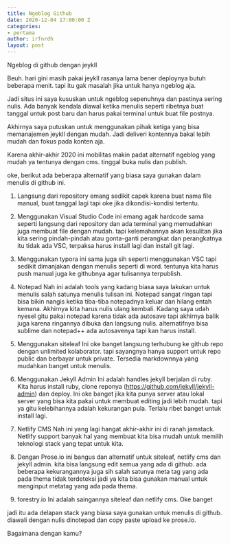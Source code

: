 ```yaml
---
title: Ngeblog Github
date: 2020-12-04 17:00:00 Z
categories:
- pertama
author: irfnrdh
layout: post
---
```


Ngeblog di github dengan jeykll

Beuh. hari gini masih pakai jeykll rasanya lama bener deploynya butuh beberapa menit. tapi itu gak masalah jika untuk hanya ngeblog aja.

Jadi situs ini saya kususkan untuk ngeblog sepenuhnya dan pastinya sering nulis. Ada banyak kendala diawal ketika menulis seperti ribetnya buat tanggal untuk post baru dan harus pakai terminal untuk buat file postnya.

Akhirnya saya putuskan untuk menggunakan pihak ketiga yang bisa memanajemen jeykll dengan mudah. Jadi deliveri kontennya bakal lebih mudah dan fokus pada konten aja.

Karena akhir-akhir 2020 ini mobilitas makin padat alternatif ngeblog yang mudah ya tentunya dengan cms. tinggal buka nulis dan publish.

oke, berikut ada beberapa alternatif yang biasa saya gunakan dalam menulis di github ini.

1. Langsung dari repository
emang sedikit capek karena buat nama file manual, buat tanggal lagi tapi oke jika dikondisi-kondisi tertentu.

2. Menggunakan Visual Studio Code
ini emang agak hardcode sama seperti langsung dari repository dan ada terminal yang memudahkan juga membuat file dengan mudah. tapi kelemahannya akan kesulitan jika kita sering pindah-pindah atau gonta-ganti perangkat dan perangkatnya itu tidak ada VSC, terpaksa harus install lagi dan install git lagi.

3. Menggunakan typora
ini sama juga sih seperti menggunakan VSC tapi sedikit dimanjakan dengan menulis seperti di word. tentunya kita harus push manual juga ke githubnya agar tulisannya terpublish.

4. Notepad
Nah ini adalah tools yang kadang biasa saya lakukan untuk menulis salah satunya menulis tulisan ini. Notepad sangat ringan tapi bisa bikin nangis ketika tiba-tiba notepadnya keluar dan hilang entah kemana. Akhirnya kita harus nulis ulang kembali. Kadang saya udah nyesel gitu pakai notepad karena tidak ada autosave tapi akhirnya balik juga karena ringannya dibuka dan langsung nulis. alternatifnya bisa sublime dan notepad++ ada autosavenya tapi kan harus install. 

5. Menggunakan siteleaf
Ini oke banget langsung terhubung ke github repo dengan unlimited kolaborator. tapi sayangnya hanya support untuk repo public dan berbayar untuk private. Tersedia markdownnya yang mudahkan banget untuk menulis.

6. Menggunakan Jekyll Admin
Ini adalah handles jekyll berjalan di ruby. Kita harus install ruby, clone reponya (https://github.com/jekyll/jekyll-admin) dan deploy. Ini oke banget jika kita punya server atau lokal server yang bisa kita pakai untuk membuat editing jadi lebih mudah. tapi ya gitu kelebihannya adalah kekurangan pula. Terlalu ribet banget untuk install lagi.

7. Netlify CMS
Nah ini yang lagi hangat akhir-akhir ini di ranah jamstack. Netlify support banyak hal yang membuat kita bisa mudah untuk memilih teknologi stack yang tepat untuk kita.

8. Dengan Prose.io
ini bangus dan alternatif untuk siteleaf, netlify cms dan jekyll admin. kita bisa langsung edit semua yang ada di github. ada beberapa kekurangannya juga sih salah satunya meta tag yang ada pada thema tidak terdeteksi jadi ya kita bisa gunakan manual untuk menginput metatag yang ada pada thema.

9. forestry.io
Ini adalah saingannya siteleaf dan netlify cms. Oke banget 


jadi itu ada delapan stack yang biasa saya gunakan untuk menulis di github. diawali dengan nulis dinotepad dan copy paste upload ke prose.io. 

Bagaimana dengan kamu?
